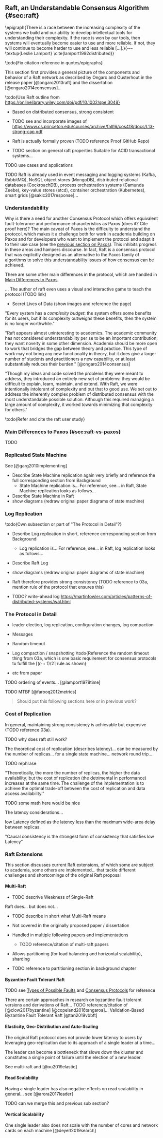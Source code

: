 ## Raft, an Understandable Consensus Algorithm {#sec:raft}

\epigraph{There is a race between the increasing complexity of the systems we build and our ability to develop intellectual tools for understanding their complexity. 
If the race is won by our tools, then systems will eventually become easier to use and more reliable. If not, they will continue to become harder to use and less reliable [...].}{--- \textup{Leslie Lamport} \cite{lamport1992distributed}}

\todo{Fix citation reference in quotes/epigraphs}

This section first provides a general picture of the components and behavior of a Raft network as described by Ongaro
and Ousterhout in the release paper [@ongaro2013raft] and the dissertation [@ongaro2014consensus]...

\todo{Use Raft outline from https://onlinelibrary.wiley.com/doi/pdf/10.1002/spe.3048}

- Based on distributed consensus, strong consistent
- TODO see and incorporate images of https://www.cs.princeton.edu/courses/archive/fall16/cos418/docs/L13-strong-cap.pdf

- Raft is actually formally proven (TODO reference Proof GitHub Repo)

- TODO section on general raft properties
Suitable for ACID transactional systems...

TODO use cases and applications

TODO Raft is already used in event messaging and logging systems (Kafka, RabbitMQ), NoSQL object stores (MongoDB), distributed relational databases (CockroachDB), process orchestration systems (Camunda Zeebe), key-value stores (etcd), container orchestration (Kubernetes), smart grids [@sakic2017response]...

### Understandability

Why is there a need for another Consensus Protocol which offers equivalent fault-tolerance and performance characteristics as Paxos (does it? Cite proof here)? The main caveat of Paxos is the difficulty to understand the protocol, which makes it a challenge both for work in academia building on Paxos and for developers who want to implement the protocol and adapt it to their use case (see the [previous section on Paxos](#sec:paxos)). This inhibits progress in these areas and hampers discourse. In fact, Raft is a consensus protocol that was explicitly designed as an alternative to the Paxos family of algorithms to solve this understandability issues of how consensus can be achieved.

There are some other main differences in the protocol, which are handled in [Main Differences to Paxos](#sec:raft-vs-paxos).

... The author of raft even uses a visual and interactive game to teach the protocol (TODO link)
- Secret Lives of Data (show images and reference the page)

"Every system has a _complexity budget_: the system offers some benefits for its users, but if its complexity outweighs these benefits, then the system is no longer worthwhile."

"Raft appears almost uninteresting to academics. The academic community has not considered understandability per se to be an important contribution; they want novelty in some other dimension. Academia should be more open to work that bridges the gap between theory and practice. This
type of work may not bring any new functionality in theory, but it does give a larger number of students and practitioners a new capability, or at least substantially reduces their burden." [@ongaro2014consensus]

"Though my ideas and code solved the problems they were meant to address, they introduced an entirely new
set of problems: they would be difficult to explain, learn, maintain, and extend.
With Raft, we were intentionally intolerant of complexity and put that to good use. We set out
to address the inherently complex problem of distributed consensus with the most understandable
possible solution. Although this required managing a large amount of complexity, it worked towards
minimizing that complexity for others."

\todo{Refer and cite the raft user study}

### Main Differences to Paxos {#sec:raft-vs-paxos}

TODO

### Replicated State Machine

See [@garg2010implementing]

- Describe State Machine replication again very briefly and reference the full corresponding section from Background
    - State Machine replication is... For reference, see... in Raft, State Machine replication looks as follows...
- Describe State Machine in Raft
- show diagrams (redraw original paper diagrams of state machine)

### Log Replication

\todo{Own subsection or part of "The Protocol in Detail"?}

- Describe Log replication in short, reference corresponding section from Background
    - Log replication is... For reference, see... in Raft, log replication looks as follows...

- Describe Raft Log
- show diagrams (redraw original paper diagrams of state machine)

- Raft therefore provides strong consistency (TODO reference to 03a, mention rule of the protocol that ensures this)

- TODO? write-ahead log https://martinfowler.com/articles/patterns-of-distributed-systems/wal.html

### The Protocol in Detail

- leader election, log replication, configuration changes, log compaction

- Messages
- Random timeout
- Log compaction / snapshotting 
\todo{Reference the random timeout thing from 03a, which is one basic requirement for consensus protocols to fulfill the $\left \lceil (n + 1)/2 \right \rceil$ rule as shown}
- etc from paper

TODO ordering of events... [@lamport1978time]

TODO MTBF [@farooq2012metrics]

> Should put this following sections here or in previous work?

### Cost of Replication

In general, maintaining strong consistency is achievable but expensive (TODO reference 03a).

TODO why does raft still work?

The theoretical cost of replication (describes latency)... can be measured by the number of replicas... for a single state machine... network round trip... 

TODO rephrase

"Theoretically, the more the number of replicas, the higher the data availability; but the cost of replication (the detrimental in performance) increases at the same time. The challenge of the implementation is to achieve the optimal trade-off between the cost of replication and data access availability."

TODO some math here would be nice

The latency considerations...

low Latency defined as the latency less than the maximum wide-area
delay between replicas.

"Causal consistency is the strongest form of consistency that satisfies low Latency"

<!--
- Latency in decision making
- Low throughput
- System rigidity
- Consensus under load is tricky
-->

### Raft Extensions

This section discusses current Raft extensions, of which some are subject to academia, some others are implemented... that tackle different challenges and shortcomings of the original Raft proposal

#### Multi-Raft

- TODO descrive Weakness of Single-Raft

Raft does... but does not...

- TODO describe in short what Multi-Raft means
- Not covered in the originally proposed paper / dissertation
- Handled in multiple following papers and implementations
    - TODO reference/citation of multi-raft papers

- Allows partitioning (for load balancing and horizontal scalability), sharding

- TODO reference to partitioning section in background chapter

#### Byzantine Fault Tolerant Raft

TODO see [Types of Possible Faults](#sec:possible-faults) and [Consensus Protocols](#sec:consensus-protocols) for reference

There are certain approaches in research on byzantine fault tolerant versions and derivations of Raft... 
TODO reference/citation of [@clow2017byzantine] [@copeland2016tangaroa]...
Validation-Based Byzantine Fault Tolerant Raft [@tan2019vbbft]

#### Elasticity, Geo-Distribution and Auto-Scaling

The original Raft protocol does not provide lower latency to users by leveraging geo-replication due to its approach of a single leader at a time...

The leader can become a bottleneck that slows down the cluster and constitutes a single point of failure until the election of a new leader. 

See multi-raft and [@xu2019elastic]

#### Read Scalability

Having a single leader has also negative effects on read scalability in general... see [@arora2017leader]

TODO can we merge this and previous sub section?

#### Vertical Scalability

One single leader also does not scale with the number of cores and network cards on each machine [@deyerl2019search]

